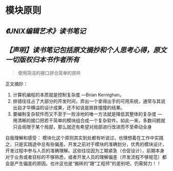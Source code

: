# 模块原则
*《UNIX编辑艺术》读书笔记*
---
*【声明】读书笔记包括原文摘抄和个人思考心得，原文一切版权归本书作者所有*
---
> 使用简洁的接口拼合简单的部件

正文摘抄：
1. 计算机编程的本质就是控制复杂度 —Brian Kernighan。
2. 排错往往占了大部分的开发时间，弄出一个拿得出手的可用系统，通常与其说出自才华横溢的设计成果，还不如说是跌跌撞撞的结果。
3. 要编制复杂软件而又不至于一败涂地的唯一方法就是降低其整体的复杂度 — 用清晰的接口把若干简单的模块组合成一个复杂软件。如此一来，多数问题就只会局限于某个局部，那么就还有希望对局部进行改进而不至牵动全身

自我理解和感受：
模块化这个原则其实到处都有听说过，也理想着在工作中实践之，只是实践途中总有些偏差。开发之前对于模块的准确划分，优秀的模块设计，开发过程中参与人员的准确理解。这些往往因为工期紧急（仓促设计），前期本身对于业务或者目标的不够熟悉，或者开发人员的理解偏差（开发流程不够规范）都会是产生偏差的原因。也许这也是“搬砖的”跟“工程师”的差别吧，仍需努力！！